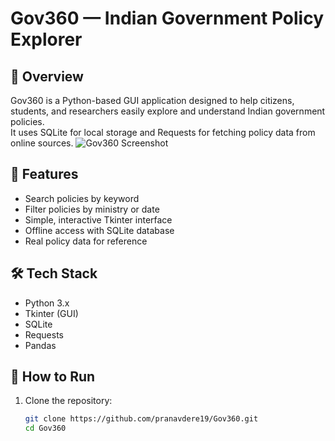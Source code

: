 # Gov360 — Indian Government Policy Explorer

## 📌 Overview
Gov360 is a Python-based GUI application designed to help citizens, students, and researchers easily explore and understand Indian government policies.  
It uses SQLite for local storage and Requests for fetching policy data from online sources.
![Gov360 Screenshot](assets/homepage.jpeg)

## 🚀 Features
- Search policies by keyword
- Filter policies by ministry or date
- Simple, interactive Tkinter interface
- Offline access with SQLite database
- Real policy data for reference

## 🛠 Tech Stack
- Python 3.x
- Tkinter (GUI)
- SQLite
- Requests
- Pandas

## 📂 How to Run
1. Clone the repository:
   ```bash
   git clone https://github.com/pranavdere19/Gov360.git
   cd Gov360
